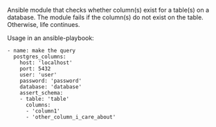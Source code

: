 Ansible module that checks whether column(s) exist for a table(s) on a database.
The module fails if the column(s) do not exist on the table. Otherwise, life continues.

Usage in an ansible-playbook:
```
- name: make the query
  postgres_columns:
    host: 'localhost'
    port: 5432
    user: 'user'
    password: 'password'
    database: 'database'
    assert_schema:
    - table: 'table'
      columns:
      - 'column1'
      - 'other_column_i_care_about'
```